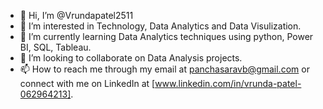- 👋 Hi, I’m @Vrundapatel2511
- 👀 I’m interested in Technology, Data Analytics and Data Visulization.
- 🌱 I’m currently learning Data Analytics techniques using python, Power BI, SQL, Tableau.
- 💞️ I’m looking to collaborate on Data Analysis projects.
- 📫 How to reach me through my email at panchasaravb@gmail.com or connect with me on LinkedIn at [www.linkedin.com/in/vrunda-patel-062964213].

<!---
Vrundapatel2511/Vrundapatel2511 is a ✨ special ✨ repository because its `README.md` (this file) appears on your GitHub profile.
You can click the Preview link to take a look at your changes.
--->
